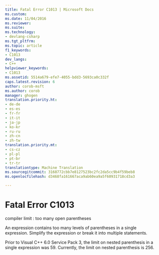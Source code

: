 ```yaml
---
title: Fatal Error C1013 | Microsoft Docs
ms.custom: 
ms.date: 11/04/2016
ms.reviewer: 
ms.suite: 
ms.technology:
- devlang-csharp
ms.tgt_pltfrm: 
ms.topic: article
f1_keywords:
- C1013
dev_langs:
- C++
helpviewer_keywords:
- C1013
ms.assetid: 5514a679-efe7-4055-bdd3-5693ca0c332f
caps.latest.revision: 6
author: corob-msft
ms.author: corob
manager: ghogen
translation.priority.ht:
- de-de
- es-es
- fr-fr
- it-it
- ja-jp
- ko-kr
- ru-ru
- zh-cn
- zh-tw
translation.priority.mt:
- cs-cz
- pl-pl
- pt-br
- tr-tr
translationtype: Machine Translation
ms.sourcegitcommit: 3168772cbb7e8127523bc2fc2da5cc9b4f59beb8
ms.openlocfilehash: d3468fa161667aca9ab60ea9a5f60931718cd3a3

---
```

# Fatal Error C1013
compiler limit : too many open parentheses  
  
 An expression contains too many levels of parentheses in a single expression. Simplify the expression or break it into multiple statements.  
  
 Prior to Visual C++ 6.0 Service Pack 3, the limit on nested parenthesis in a single expression was 59. Currently, the limit on nested parenthesis is 256.


<!--HONumber=Jan17_HO2-->


